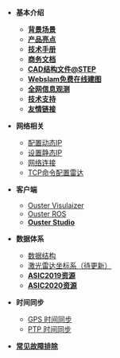 - **基本介绍**
    - **[背景场景](/背景场景)**
    - **[产品亮点](/产品亮点)**
    - **[技术手册](/技术手册)**
    - **[商务文档](/商务文档)**
    - **[CAD结构文件@STEP](/CAD结构文件@STEP)**
    - **[Webslam免费在线建图](/Webslam免费在线建图)**
    - **[全网信息观测](https://io.oslidar.com/)**
    - **[技术支持](https://ouster.atlassian.net/servicedesk/customer/portal/8/group/22/create/86)**
    - **[友情链接](/友情链接)**

- **网络相关**
    - [配置动态IP](DHCP.md)
    - [设置静态IP](staticIP.md)
    - [网络连接](Network.md)
    - [TCP命令配置雷达](tcpCommand.md)
- **客户端**
    - [Ouster Visulaizer](OusterViz.md)
    - [Ouster ROS](OusterROS.md)
    - **[Ouster Studio](/OusterStudio)**
- **数据体系**
    - [数据结构](datastructure.md)
    - [激光雷达坐标系（待更新）](coordinate.md)
    - **[ASIC2019资源](/ASIC2019资源)**
    - **[ASIC2020资源](/ASIC2020资源)**
- **时间同步**
    - [GPS 时间同步](syncGPS.md)
    - [PTP 时间同步](syncPTP.md)
- [**常见故障排除**](Troubleshooting.md)

